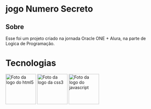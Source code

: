 <h1>jogo Numero Secreto</h1>

<h2> Sobre</h2>
<p>Esse foi um projeto criado na jornada Oracle ONE + Alura, na parte de Logica de Programação.</p>

# Tecnologias
<div>
    <img src="https://logospng.org/download/html-5/logo-html-5-256.png" width="100px" height="100px" alt="Foto da logo do html5">
    <img src="https://logospng.org/download/css-3/logo-css-3-256.png" width="100px" height="100px" alt="Foto da logo da css3">
    <img src="https://logospng.org/download/javascript/logo-javascript-icon-256.png" width="100px" height="100px" alt="Foto da logo do javascript">
</div>
